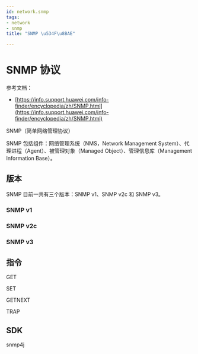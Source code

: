```yaml
---
id: network.snmp
tags:
- network
- snmp
title: "SNMP \u534F\u8BAE"

---
```

# SNMP 协议
参考文档：

+ [https://info.support.huawei.com/info-finder/encyclopedia/zh/SNMP.html](https://info.support.huawei.com/info-finder/encyclopedia/zh/SNMP.html)

SNMP（简单网络管理协议）

SNMP 包括组件：网络管理系统（NMS，Network Management System）、代理进程（Agent）、被管理对象（Managed Object）、管理信息库（Management Information Base）。

## 版本
SNMP 目前一共有三个版本：SNMP v1、SNMP v2c 和 SNMP v3。

### SNMP v1
### SNMP v2c
### SNMP v3
## 指令
GET

SET

GETNEXT

TRAP

## SDK
snmp4j

